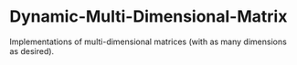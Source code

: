 # Dynamic-Multi-Dimensional-Matrix
Implementations of multi-dimensional matrices (with as many dimensions as desired).
